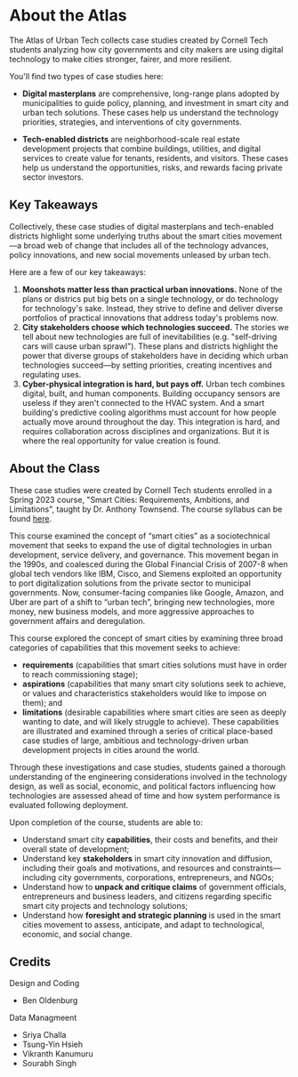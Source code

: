 # About the Atlas

The Atlas of Urban Tech collects case studies created by Cornell Tech students analyzing how city governments and city makers are using digital technology to make cities stronger, fairer, and more resilient. 

You'll find two types of case studies here:

- **Digital masterplans** are comprehensive, long-range plans adopted by municipalities to guide policy, planning, and investment in smart city and urban tech solutions. These cases help us understand the technology priorities, strategies, and interventions of city governments.

- **Tech-enabled districts** are neighborhood-scale real estate development projects that combine buildings, utilities, and digital services to create value for tenants, residents, and visitors. These cases help us understand the opportunities, risks, and rewards facing private sector investors.

## Key Takeaways

Collectively, these case studies of digital masterplans and tech-enabled districts highlight some underlying truths about the smart cities movement—a broad web of change that includes all of the technology advances, policy innovations, and new social movements unleased by urban tech.

Here are a few of our key takeaways:

1. **Moonshots matter less than practical urban innovations.** None of the plans or districs put big bets on a single technology, or do technology for technology's sake. Instead, they strive to define and deliver diverse portfolios of practical innovations that address today's problems now.
2. **City stakeholders choose which technologies succeed.** The stories we tell about new technologies are full of inevitabilities (e.g. "self-driving cars will cause urban sprawl"). These plans and districts highlight the power that diverse groups of stakeholders have in deciding which urban technologies succeed—by setting priorities, creating incentives and regulating uses.
3. **Cyber-physical integration is hard, but pays off.** Urban tech combines digital, built, and human components. Building occupancy sensors are useless if they aren't connected to the HVAC system. And a smart building's predictive cooling algorithms must account for how people actually move around throughout the day. This integration is hard, and requires collaboration across disciplines and organizations. But it is where the real opportunity for value creation is found.


## About the Class

These case studies were created by Cornell Tech students enrolled in a Spring 2023 course, "Smart Cities: Requirements, Ambitions, and Limitations", taught by Dr. Anthony Townsend. The course syllabus can be found [here](https://classes.cornell.edu/download/syllabus-simple/SP23/INFO/5455/1/030).

This course examined the concept of “smart cities” as a sociotechnical movement that seeks to expand the use of digital technologies in urban development, service delivery, and governance. This movement began in the 1990s, and coalesced during the Global Financial Crisis of 2007-8 when global tech vendors like IBM, Cisco, and Siemens exploited an opportunity to port digitalization solutions from the private sector to municipal governments. Now, consumer-facing companies like Google, Amazon, and Uber are part of a shift to “urban tech”, bringing new technologies, more money, new business models, and more aggressive approaches to government affairs and deregulation.

This course explored the concept of smart cities by examining three broad categories of capabilities that this movement seeks to achieve:
- **requirements** (capabilities that smart cities solutions must have in order to reach commissioning stage); 
- **aspirations** (capabilities that many smart city solutions seek to achieve, or values and characteristics stakeholders would like to impose on them); and 
- **limitations** (desirable capabilities where smart cities are seen as deeply wanting to date, and will likely struggle to achieve). These capabilities are illustrated and examined through a series of critical place-based case studies of large, ambitious and technology-driven urban development projects in cities around the world.

Through these investigations and case studies, students gained a thorough understanding of the engineering considerations involved in the technology design, as well as social, economic, and political factors influencing how technologies are assessed ahead of time and how system performance is evaluated following deployment.

Upon completion of the course, students are able to:
- Understand smart city **capabilities**, their costs and benefits, and their overall state of development;
- Understand key **stakeholders** in smart city innovation and diffusion, including their goals and motivations, and resources and constraints—including city governments, corporations, entrepreneurs, and NGOs;
- Understand how to **unpack and critique claims** of government officials, entrepreneurs and business leaders, and citizens regarding specific smart city projects and technology solutions;
- Understand how **foresight and strategic planning** is used in the smart cities movement to assess, anticipate, and adapt to technological, economic, and social change.

## Credits

Design and Coding
- Ben Oldenburg

Data Managmeent
- Sriya Challa 
- Tsung-Yin Hsieh
- Vikranth Kanumuru
- Sourabh Singh
